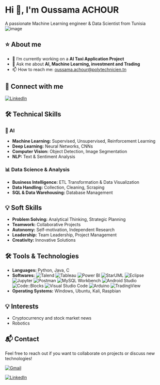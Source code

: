 # Hi 👋, I'm Oussama ACHOUR

A passionate Machine Learning engineer & Data Scientist from Tunisia ![image](https://github.com/user-attachments/assets/0a1c7092-4590-46f9-b0aa-0e66aca8ee9c)

## ⭐ About me

- 🎯 I’m currently working on a **AI Taxi Application Project**
- 💬 Ask me about **AI, Machine Learning, investment and Trading**
- 📫 How to reach me: oussama.achour@polytechnicien.tn

## 🤝 Connect with me

[![LinkedIn](https://img.shields.io/badge/-LinkedIn-blue?style=flat-square&logo=linkedin)](https://www.linkedin.com/in/oussama-achour-it/)

## 🛠️ Technical Skills

### 🤖 AI
- **Machine Learning:** Supervised, Unsupervised, Reinforcement Learning
- **Deep Learning:** Neural Networks, CNNs
- **Computer Vision:** Object Detection, Image Segmentation
- **NLP:** Text & Sentiment Analysis

### 📊 Data Science & Analysis
- **Business Intelligence:** ETL Transformation & Data Visualization
- **Data Handling:** Collection, Cleaning, Scraping
- **SQL & Data Warehousing:** Database Management

## 💡 Soft Skills
- **Problem Solving:** Analytical Thinking, Strategic Planning
- **Teamwork:** Collaborative Projects
- **Autonomy:** Self-motivation, Independent Research
- **Leadership:** Team Leadership, Project Management
- **Creativity:** Innovative Solutions

## 🛠️ Tools & Technologies
- **Languages:** Python, Java, C
- **Softwares:** ![Talend](https://img.shields.io/badge/-Talend-0d1117?style=flat-square&logo=Talend) ![Tableau](https://img.shields.io/badge/-Tableau-0d1117?style=flat-square&logo=Tableau) ![Power BI](https://img.shields.io/badge/-Power%20BI-0d1117?style=flat-square&logo=Power%20BI) ![StarUML](https://img.shields.io/badge/-StarUML-0d1117?style=flat-square&logo=StarUML) ![Eclipse](https://img.shields.io/badge/-Eclipse-0d1117?style=flat-square&logo=Eclipse) ![Jupyter](https://img.shields.io/badge/-Jupyter-0d1117?style=flat-square&logo=Jupyter) ![Postman](https://img.shields.io/badge/-Postman-0d1117?style=flat-square&logo=Postman) ![MySQL Workbench](https://img.shields.io/badge/-MySQL%20Workbench-0d1117?style=flat-square&logo=MySQL) ![Android Studio](https://img.shields.io/badge/-Android%20Studio-0d1117?style=flat-square&logo=Android%20Studio) ![Code::Blocks](https://img.shields.io/badge/-Code::Blocks-0d1117?style=flat-square&logo=Code::Blocks) ![Visual Studio Code](https://img.shields.io/badge/-Visual%20Studio%20Code-0d1117?style=flat-square&logo=Visual%20Studio%20Code) ![Arduino](https://img.shields.io/badge/-Arduino-0d1117?style=flat-square&logo=Arduino) ![TradingView](https://img.shields.io/badge/-TradingView-0d1117?style=flat-square&logo=TradingView)
- **Operating Systems:** Windows, Ubuntu, Kali, Raspbian

## 💡 Interests

- Cryptocurrency and stock market news
- Robotics

## 📬 Contact

Feel free to reach out if you want to collaborate on projects or discuss new technologies!

[![Gmail](https://img.shields.io/badge/-Gmail-red?style=flat-square&logo=gmail&logoColor=white)](mailto:oussama.achour@polytechnicien.tn)

[![LinkedIn](https://img.shields.io/badge/-LinkedIn-blue?style=flat-square&logo=linkedin)](https://www.linkedin.com/in/oussama-achour-it/)
